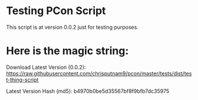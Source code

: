 # Testing PCon Script

This script is at version 0.0.2 just for testing purposes.

# Here is the magic string:

Download Latest Version (0.0.2):
https://raw.githubusercontent.com/chrisputnam9/pcon/master/tests/dist/test-thing-script

Latest Version Hash (md5):
b4970b0be5d35567bf8f9bfb7dc35975
